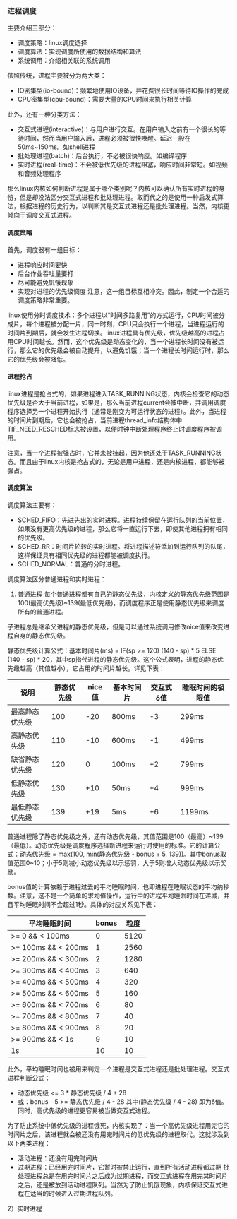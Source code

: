 ### 进程调度
主要介绍三部分：
- 调度策略：linux调度选择
- 调度算法：实现调度所使用的数据结构和算法
- 系统调用：介绍相关联的系统调用

依照传统，进程主要被分为两大类：
- IO密集型(io-bound)：频繁地使用IO设备，并花费很长时间等待IO操作的完成
- CPU密集型(cpu-bound)：需要大量的CPU时间来执行相关计算

此外，还有一种分类方法：
- 交互式进程(interactive)：与用户进行交互。在用户输入之前有一个很长的等待时间，然而当用户输入后，进程必须被很快唤醒。延迟一般在50ms~150ms。如shell进程
- 批处理进程(batch)：后台执行，不必被很快响应。如编译程序
- 实时进程(real-time)：不会被低优先级的进程阻塞，响应时间非常短。如视频和音频处理程序

那么linux内核如何判断进程是属于哪个类别呢？内核可以确认所有实时进程的身份，但是却没法区分交互式进程和批处理进程。取而代之的是使用一种启发式算法，根据进程的历史行为，以判断其是交互式进程还是批处理进程。当然，内核更倾向于调度交互式进程。

#### 调度策略
首先，调度器有一组目标：
- 进程响应时间要快
- 后台作业吞吐量要打
- 尽可能避免饥饿现象
- 实现对进程的优先级调度
注意，这一组目标互相冲突。因此，制定一个合适的调度策略非常重要。

linux使用分时调度技术：多个进程以“时间多路复用”的方式运行，CPU时间被分成片，每个进程被分配一片，同一时刻，CPU只会执行一个进程，当进程运行的时间片到期后，就会发生进程切换。linux进程具有优先级，优先级越高的进程占用CPU时间越长。然而，这个优先级是动态变化的，当一个进程长时间没有被运行，那么它的优先级会被自动提升，以避免饥饿；当一个进程长时间运行时，那么它的优先级会被降低。

#### 进程抢占
linux进程是抢占式的，如果进程进入TASK_RUNNING状态，内核会检查它的动态优先级是否大于当前进程，如果是，那么当前进程current会被中断，并调用调度程序选择另一个进程开始执行（通常是刚变为可运行状态的进程）。此外，当进程的时间片到期后，它也会被抢占，当前进程thread_info结构体中TIF_NEED_RESCHED标志被设置，以便时钟中断处理程序终止时调度程序被调用。

注意，当一个进程被强占时，它并未被挂起，因为他还处于TASK_RUNNING状态。而且由于linux内核是抢占式的，无论是用户进程，还是内核进程，都能够被强占。

#### 调度算法
调度算法主要有：
- SCHED_FIFO：先进先出的实时进程。进程持续保留在运行队列的当前位置，如果没有更高优先级的进程，那么它将一直运行下去，即使其他进程拥有相同的优先级。
- SCHED_RR：时间片轮转的实时进程。将进程描述符添加到运行队列的队尾，这样保证具有相同优先级的进程都能被调度执行。
- SCHED_NORMAL：普通的分时进程。

调度算法区分普通进程和实时进程：
1) 普通进程
每个普通进程都有自己的静态优先级，内核定义的静态优先级范围是100(最高优先级)~139(最低优先级)，而调度程序正是使用静态优先级来调度所有的普通进程。

子进程总是继承父进程的静态优先级，但是可以通过系统调用修改nice值来改变进程自身的静态优先级。

静态优先级计算公式：基本时间片(ms) = IF(sp >= 120) (140 - sp) * 5 ELSE (140 - sp) * 20，其中sp指代进程的静态优先级。这个公式表明，进程的静态优先级越高（其值越小），它占用的时间片越长。详见下表：

说明 | 静态优先级 | nice值 | 基本时间片 | 交互式δ值 | 睡眠时间的极限值
--- | --------- | ------ | -------- | -------- | ---------------
最高静态优先级 | 100 | -20 | 800ms | -3 | 299ms
高静态优先级 | 110 | -10 | 600ms | -1 | 499ms
缺省静态优先级 | 120 | 0 | 100ms | +2 | 799ms
低静态优先级 | 130 | +10 | 50ms | +4 | 999ms
最低静态优先级 | 139 | +19 | 5ms | +6 | 1199ms

普通进程除了静态优先级之外，还有动态优先级，其值范围是100（最高）~139（最低）。动态优先级是调度程序选择新进程来运行时使用的标准。它的计算公式：动态优先级 = max(100, min(静态优先级 - bonus + 5, 139))。其中bonus取值范围0~10；小于5则减小动态优先级以示惩罚，大于5则增大动态优先级以示奖励。

bonus值的计算依赖于进程过去的平均睡眠时间，也即进程在睡眠状态的平均纳秒数。注意，这不是一个简单的求均值操作，运行中的进程平均睡眠时间在递减，并且平均睡眠时间不会超过1秒。具体的对应关系见下表：

平均睡眠时间 | bonus | 粒度
---------- | ------ | ----
>= 0 && < 100ms | 0 | 5120
>= 100ms && < 200ms | 1 | 2560
>= 200ms && < 300ms | 2 | 1280
>= 300ms && < 400ms | 3 | 640
>= 400ms && < 500ms | 4 | 320
>= 500ms && < 600ms | 5 | 160
>= 600ms && < 700ms | 6 | 80
>= 700ms && < 800ms | 7 | 40
>= 800ms && < 900ms | 8 | 20
>= 900ms && < 1s | 9 | 10
1s | 10 | 10

此外，平均睡眠时间也被用来判定一个进程是交互式进程还是批处理进程。交互式进程判断公式：
- 动态优先级 <= 3 * 静态优先级 / 4 + 28
- 或：bonus - 5 >= 静态优先级 / 4 - 28
其中(静态优先级 / 4 - 28) 即为δ值。同时，高优先级的进程更容易被当做交互式进程。

为了防止系统中低优先级的进程饿死，内核实现了：当一个高优先级进程用完它的时间片之后，该进程就会被还没有用完时间片的低优先级的进程取代。这就涉及到以下两类进程：
- 活动进程：还没有用完时间片
- 过期进程：已经用完时间片，它暂时被禁止运行，直到所有活动进程都过期
批处理进程总是在用完时间片之后成为过期进程，而交互式进程在用完其时间片之后，还是被放到活动进程队列。当然为了防止饥饿现象，内核保证交互式进程在适当的时候进入过期进程队列。

2）实时进程
